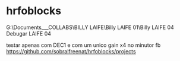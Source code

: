 # hrfoblocks

G:\Documents___COLLABS\BILLY LAIFE\Billy LAIFE 01\Billy LAIFE 04
Debugar LAIFE 04

testar apenas com DEC1 e com um unico gain x4 no minutor fb
https://github.com/sobralfreenat/hrfoblocks/projects
